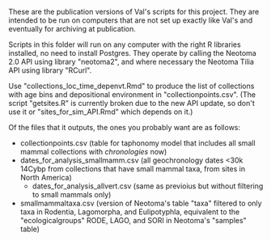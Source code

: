 These are the publication versions of Val's scripts for this project. They are intended to be run on computers that are not set up exactly like Val's and eventually for archiving at publication. 

Scripts in this folder will run on any computer with the right R libraries installed, no need to install Postgres. They operate by calling the Neotoma 2.0 API using library "neotoma2", and where necessary the Neotoma Tilia API using library "RCurl".

Use "collections_loc_time_depenvt.Rmd" to produce the list of collections with age bins and depositional environment in "collectionpoints.csv". (The script "getsites.R" is currently broken due to the new API update, so don't use it or "sites_for_sim_API.Rmd" which depends on it.)

Of the files that it outputs, the ones you probably want are as follows:
* collectionpoints.csv (table for taphonomy model that includes all small mammal collections with _chronologies_ now)
* dates_for_analysis_smallmamm.csv (all geochronology dates <30k 14Cybp from collections that have small mammal taxa, from sites in North America)
    * dates_for_analysis_allvert.csv (same as previoius but without filtering to small mammals only)
* smallmammaltaxa.csv (version of Neotoma's table "taxa" filtered to only taxa in Rodentia, Lagomorpha, and Eulipotyphla, equivalent to the "ecologicalgroups" RODE, LAGO, and SORI in Neotoma's "samples" table)
